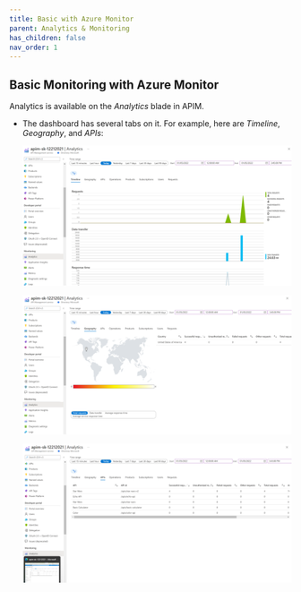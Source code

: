 ```yaml
---
title: Basic with Azure Monitor
parent: Analytics & Monitoring
has_children: false
nav_order: 1
---
```



## Basic Monitoring with Azure Monitor

Analytics is available on the _Analytics_ blade in APIM.

- The dashboard has several tabs on it. For example, here are _Timeline_, _Geography_, and _APIs_:

  ![APIM Azure Monitor Analytics](../../assets/images/apim-azure-monitor-analytics-1.png)

  ![APIM Azure Monitor Analytics](../../assets/images/apim-azure-monitor-analytics-2.png)

  ![APIM Azure Monitor Analytics](../../assets/images/apim-azure-monitor-analytics-3.png)
